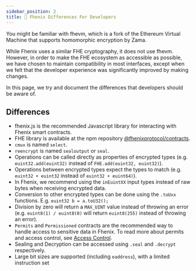 ```yaml
---
sidebar_position: 2
title: 🔀 Fhenix Differences For Developers
---
```


You might be familiar with fhevm, which is a fork of the Ethereum Virtual Machine that supports homomorphic encryption by Zama.

While Fhenix uses a similar FHE cryptography, it does not use fhevm. 
However, in order to make the FHE ecosystem as accessible as possible, we have chosen to maintain compatibility in most interfaces, 
except when we felt that the developer experience was significantly improved by making changes.

In this page, we try and document the differences that developers should be aware of.

## Differences

* fhenix.js is the recommended Javascript library for interacting with Fhenix smart contracts.
* FHE library is available at the npm repository [@fhenixprotocol/contracts](https://www.npmjs.com/package/@fhenixprotocol/contracts).
* `cmux` is named `select`.
* `reencrypt` is named `sealoutput` or `seal`.
* Operations can be called directly as properties of encrypted types (e.g. `euint32.add(euint32)` instead of `FHE.add(euint32, euint32)`).
* Operations between encrypted types expect the types to match (e.g. `euint32 + euint32` instead of `euint32 + euint64)`).
* In Fhenix, we recommend using the `inEuintXX` input types instead of raw bytes when receiving encrypted data.
* Conversion to other encrypted types can be done using the `.toUxx` functions. E.g. `euint32 b = a.toU32();`
* Division by zero will return a `MAX_UINT` value instead of throwing an error (e.g. `euint8(1) / euint8(0)` will return `euint8(255)` instead of throwing an error).
* `Permits` and `Permissioned` contracts are the recommended way to handle access to sensitive data in Fhenix. To read more about permits and access control, see [Access Control](../../Encryption%20and%20Privacy/Permits-Access-Control.md). 
* Sealing and Decryption can be accessed using `.seal` and `.decrypt` respectively.
* Large bit sizes are supported (including `eaddress`), with a limited instruction set
